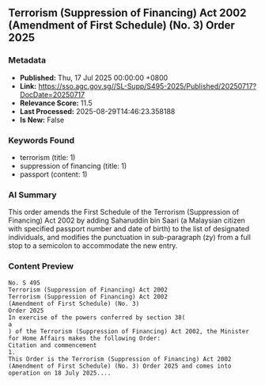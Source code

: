 
## Terrorism (Suppression of Financing) Act 2002 (Amendment of First Schedule) (No. 3) Order 2025

### Metadata
- **Published:** Thu, 17 Jul 2025 00:00:00 +0800
- **Link:** https://sso.agc.gov.sg//SL-Supp/S495-2025/Published/20250717?DocDate=20250717
- **Relevance Score:** 11.5
- **Last Processed:** 2025-08-29T14:46:23.358188
- **Is New:** False

### Keywords Found
- terrorism (title: 1)
- suppression of financing (title: 1)
- passport (content: 1)

### AI Summary
This order amends the First Schedule of the Terrorism (Suppression of Financing) Act 2002 by adding Saharuddin bin Saari (a Malaysian citizen with specified passport number and date of birth) to the list of designated individuals, and modifies the punctuation in sub-paragraph (zy) from a full stop to a semicolon to accommodate the new entry.

### Content Preview
```
No. S 495
Terrorism (Suppression of Financing) Act 2002
Terrorism (Suppression of Financing) Act 2002
(Amendment of First Schedule) (No. 3)
Order 2025
In exercise of the powers conferred by section 38(
a
) of the Terrorism (Suppression of Financing) Act 2002, the Minister for Home Affairs makes the following Order:
Citation and commencement
1.
This Order is the Terrorism (Suppression of Financing) Act 2002 (Amendment of First Schedule) (No. 3) Order 2025 and comes into operation on 18 July 2025....
```
